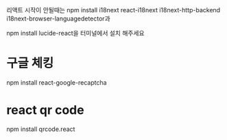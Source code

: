 리액트 시작이 안될때는 npm install i18next react-i18next i18next-http-backend i18next-browser-languagedetector과 

npm install lucide-react을 터미널에서 설치 해주세요

# 구글 체킹 <br/>
npm install react-google-recaptcha <br/>
# react qr code <br/>
npm install qrcode.react <br/>

